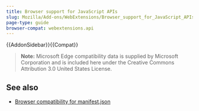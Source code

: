 ```yaml
---
title: Browser support for JavaScript APIs
slug: Mozilla/Add-ons/WebExtensions/Browser_support_for_JavaScript_APIs
page-type: guide
browser-compat: webextensions.api
---
```


{{AddonSidebar}}{{Compat}}

> **Note:** Microsoft Edge compatibility data is supplied by Microsoft Corporation and is included here under the Creative Commons Attribution 3.0 United States License.

## See also

- [Browser compatibility for manifest.json](/en-US/docs/Mozilla/Add-ons/WebExtensions/Browser_compatibility_for_manifest.json)
